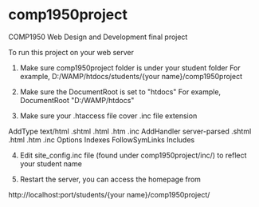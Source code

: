 # comp1950project
COMP1950 Web Design and Development final project

To run this project on your web server
1. Make sure comp1950project folder is under your student folder
For example,
   D:/WAMP/htdocs/students/{your name}/comp1950project
   
2. Make sure the DocumentRoot is set to "htdocs"
For example,
   DocumentRoot "D:/WAMP/htdocs"
   
3. Make sure your .htaccess file cover .inc file extension

  AddType text/html .shtml .html .htm .inc
  AddHandler server-parsed .shtml .html .htm .inc
  Options Indexes FollowSymLinks Includes 
  
4. Edit site_config.inc file (found under comp1950project/inc/) to reflect your student name

  <!-- Variable to use across site -->
  <!--#set var="studentpath" value="/students/{your name}/" -->
  
5. Restart the server, you can access the homepage from

  http://localhost:port/students/{your name}/comp1950project/
